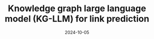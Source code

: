 ---
title: "Knowledge graph large language model (KG-LLM) for link prediction"
collection: publications
category: twenty_four
date: 2024-10-05
venue: 'ACML'
slidesurl: 'https://tizzzzy.github.io/kgllm.github.io/'
paperurl: 'https://arxiv.org/pdf/2403.07311'
codeurl: ''
citation: '<strong>Dong Shu</strong>, Tianle Chen, Mingyu Jin, Chong Zhang, Mengnan Du, and Yongfeng Zhang. "Knowledge graph large language model (KG-LLM) for link prediction." arXiv preprint arXiv:2403.07311 (2024).'
---